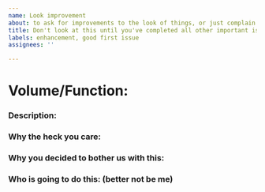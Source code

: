 ```yaml
---
name: Look improvement
about: to ask for improvements to the look of things, or just complain about it
title: Don't look at this until you've completed all other important issues.
labels: enhancement, good first issue
assignees: ''

---
```


# Volume/Function:
### Description:
### Why the heck you care:
### Why you decided to bother us with this:
### Who is going to do this: (better not be me)
